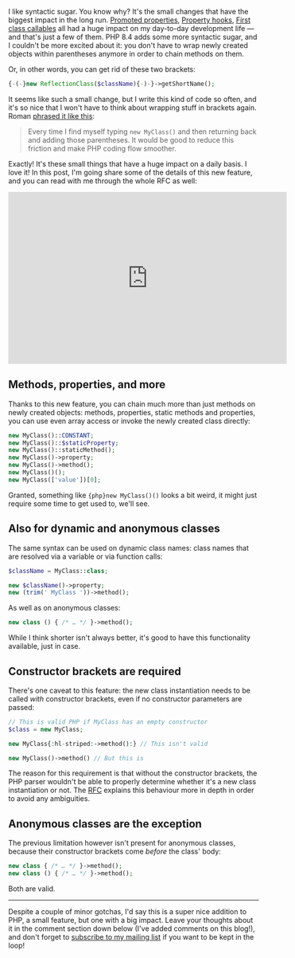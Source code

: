 I like syntactic sugar. You know why? It's the small changes that have the biggest impact in the long run. [Promoted properties](/blog/constructor-promotion-in-php-8), [Property hooks](/blog/new-in-php-84#property-hooks-rfc), [First class callables](/blog/new-in-php-81#first-class-callable-syntax-rfc) all had a huge impact on my day-to-day development life — and that's just a few of them. PHP 8.4 adds some more syntactic sugar, and I couldn't be more excited about it: you don't have to wrap newly created objects within parentheses anymore in order to chain methods on them.

Or, in other words, you can get rid of these two brackets:

```php
{-(-}new ReflectionClass($className){-)-}->getShortName();
```

It seems like such a small change, but I write this kind of code so often, and it's so nice that I won't have to think about wrapping stuff in brackets again. Roman [phrased it like this](https://rfc.stitcher.io/rfc/new-myclass-method-without-parentheses#pronskiy-373):

> Every time I find myself typing `new MyClass()` and then returning back and adding those parentheses. It would be good to reduce this friction and make PHP coding flow smoother.

Exactly! It's these small things that have a huge impact on a daily basis. I love it! In this post, I'm going share some of the details of this new feature, and you can read with me through the whole RFC as well:

<iframe width="560" height="345" src="https://www.youtube.com/embed/3t4BxdkVL8M" title="YouTube video player" frameborder="0" allow="accelerometer; autoplay; clipboard-write; encrypted-media; gyroscope; picture-in-picture" allowfullscreen></iframe>

## Methods, properties, and more

Thanks to this new feature, you can chain much more than just methods on newly created objects: methods, properties, static methods and properties, you can use even array access or invoke the newly created class directly:

```php
new MyClass()::CONSTANT;
new MyClass()::$staticProperty;
new MyClass()::staticMethod();
new MyClass()->property;
new MyClass()->method();
new MyClass()();
new MyClass(['value'])[0];
```

Granted, something like `{php}new MyClass()()` looks a bit weird, it might just require some time to get used to, we'll see.

## Also for dynamic and anonymous classes 

The same syntax can be used on dynamic class names: class names that are resolved via a variable or via function calls:

```php
$className = MyClass::class;

new $className()->property;
new (trim(' MyClass '))->method();
```

As well as on anonymous classes:

```php
new class () { /* … */ }->method();
```

While I think shorter isn't always better, it's good to have this functionality available, just in case.

## Constructor brackets are required

There's one caveat to this feature: the new class instantiation needs to be called _with_ constructor brackets, even if no constructor parameters are passed:

```php
// This is valid PHP if MyClass has an empty constructor
$class = new MyClass; 

new MyClass{:hl-striped:->method():} // This isn't valid

new MyClass()->method() // But this is
```

The reason for this requirement is that without the constructor brackets, the PHP parser wouldn't be able to properly determine whether it's a new class instantiation or not. The [RFC](https://wiki.php.net/rfc/new_without_parentheses#why_the_proposed_syntax_is_unambiguous) explains this behaviour more in depth in order to avoid any ambiguities.

## Anonymous classes are the exception

The previous limitation however isn't present for anonymous classes, because their constructor brackets come _before_ the class' body:

```php
new class { /* … */ }->method();
new class () { /* … */ }->method();
```

Both are valid. 

---

Despite a couple of minor gotchas, I'd say this is a super nice addition to PHP, a small feature, but one with a big impact. Leave your thoughts about it in the comment section down below (I've added comments on this blog!), and don't forget to [subscribe to my mailing list](/mail) if you want to be kept in the loop!